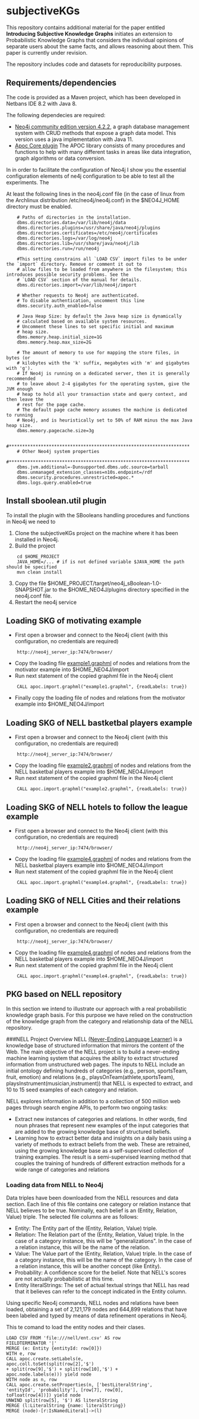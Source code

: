 
# subjectiveKGs
This repository contains additional material for the paper entitled **Introducing Subjective Knowledge Graphs** initiates  an extension to Probabilistic Knowledge Graphs that considers the  individual  opinions  of separate users about the same facts, and allows reasoning about them. This paper is currently under revision.

The repository includes code and datasets for reproducibility purposes.

## Requirements/dependencies

The code is provided as a Maven project, which has been developed in Netbans IDE 8.2 with Java 8.

The following dependecies are required:

* [Neo4j community edition version 4.2.2](https://neo4j.com/download-center/#community), a  graph database  management  system  with CRUD methods that expose a graph data model. This version uses a java implementation with Java 11.
* [Apoc Core plugin](https://neo4j.com/labs/apoc/4.1/installation) The APOC library consists of many  procedures and functions to help with many different tasks in areas like data integration, graph algorithms or data conversion.

In in order to facilitate the configuration of Neo4j I show you the essential configuration elements of ne4j configuration to be able to test all the experiments. The 

At least the following lines in the neo4j.conf file (in the case of linux from the Archlinux distribution /etc/neo4j/neo4j.conf) in the $NEO4J_HOME directory  must be enabled.

```
    # Paths of directories in the installation.
    dbms.directories.data=/var/lib/neo4j/data
    dbms.directories.plugins=/usr/share/java/neo4j/plugins
    dbms.directories.certificates=/etc/neo4j/certificates
    dbms.directories.logs=/var/log/neo4j
    dbms.directories.lib=/usr/share/java/neo4j/lib
    dbms.directories.run=/run/neo4j

    #This setting constrains all `LOAD CSV` import files to be under the `import` directory. Remove or comment it out to
    # allow files to be loaded from anywhere in the filesystem; this introduces possible security problems. See the
    # `LOAD CSV` section of the manual for details.
    dbms.directories.import=/var/lib/neo4j/import

    # Whether requests to Neo4j are authenticated.
    # To disable authentication, uncomment this line
    dbms.security.auth_enabled=false

    # Java Heap Size: by default the Java heap size is dynamically
    # calculated based on available system resources.
    # Uncomment these lines to set specific initial and maximum
    # heap size.
    dbms.memory.heap.initial_size=1G
    dbms.memory.heap.max_size=2G

    # The amount of memory to use for mapping the store files, in bytes (or
    # kilobytes with the 'k' suffix, megabytes with 'm' and gigabytes with 'g').
    # If Neo4j is running on a dedicated server, then it is generally recommended
    # to leave about 2-4 gigabytes for the operating system, give the JVM enough
    # heap to hold all your transaction state and query context, and then leave the
    # rest for the page cache.
    # The default page cache memory assumes the machine is dedicated to running
    # Neo4j, and is heuristically set to 50% of RAM minus the max Java heap size.
    dbms.memory.pagecache.size=3g

    #********************************************************************
    # Other Neo4j system properties
    #********************************************************************
    dbms.jvm.additional=-Dunsupported.dbms.udc.source=tarball
    dbms.unmanaged_extension_classes=n10s.endpoint=/rdf
    dbms.security.procedures.unrestricted=apoc.*
    dbms.logs.query.enabled=true
```
## Install sboolean.util plugin
To install the plugin with the SBooleans handling procedures and functions in Neo4j we need to

1. Clone the subjectiveKGs project on the machine where it has been installed in Neo4j.
2. Build the project 

```
    cd $HOME_PROJECT
    JAVA_HOME=/... # if is not defined variable $JAVA_HOME the path should be specified
    mvn clean install  
```
3. Copy the file $HOME_PROJECT/target/neo4j_sBoolean-1.0-SNAPSHOT.jar to the $HOME_NEO4J/plugins directory specified in the neo4j.conf file.
4. Restart the neo4j service

## Loading SKG of motivating example
* First open a browser and connect to the Neo4j client  (with this configuration, no credentials are required)

```
    http://neo4j_server_ip:7474/browser/
```  

* Copy the loading file [example1.graphml](https://github.com/atenearesearchgroup/subjectiveKGs/examples/example1.graphml) of nodes and relations from the motivator example into $HOME_NEO4J/import
* Run next statement of the copied graphml file in the Neo4j client

```
    CALL apoc.import.graphml("example1.graphml", {readLabels: true})
```

* Finally copy the loading file of nodes and relations from the motivator example into $HOME_NEO4J/import

## Loading SKG of NELL bastketbal players example
* First open a browser and connect to the Neo4j client  (with this configuration, no credentials are required)

``` 
    http://neo4j_server_ip:7474/browser/ 
```

* Copy the loading file [example2.graphml](https://github.com/atenearesearchgroup/subjectiveKGs/examples/example2.graphml) of nodes and relations from the NELL basketbal players example into $HOME_NEO4J/import
* Run next statement of the copied graphml file in the Neo4j client

```
    CALL apoc.import.graphml("example2.graphml", {readLabels: true})
```

## Loading SKG of NELL hotels to follow the league example
* First open a browser and connect to the Neo4j client  (with this configuration, no credentials are required)

``` 
    http://neo4j_server_ip:7474/browser/ 
```

* Copy the loading file [example4.graphml](https://github.com/atenearesearchgroup/subjectiveKGs/examples/example4.graphml) of nodes and relations from the NELL basketbal players example into $HOME_NEO4J/import
* Run next statement of the copied graphml file in the Neo4j client

```
    CALL apoc.import.graphml("example4.graphml", {readLabels: true})
```

## Loading SKG of NELL Cities  and  their  relations example
* First open a browser and connect to the Neo4j client  (with this configuration, no credentials are required)

``` 
    http://neo4j_server_ip:7474/browser/ 
```

* Copy the loading file [example4.graphml](https://github.com/atenearesearchgroup/subjectiveKGs/examples/example4.graphml) of nodes and relations from the NELL basketbal players example into $HOME_NEO4J/import
* Run next statement of the copied graphml file in the Neo4j client

```
    CALL apoc.import.graphml("example4.graphml", {readLabels: true})
```

## PKG based on NELL repository
In this section we intend to illustrate our approach with a real probabilistic knowledge graph basis. For this purpose we have relied on the construction of the knowledge graph from the category and relationship data of the NELL repository.

###NELL Project Overview
NELL [(Never-Ending Language Learner)](http://rtw.ml.cmu.edu/rtw/) is a knowledge base of structured information that mirrors the content of the Web. The main objective of the NELL project is to build a never-ending machine learning system that acquires the ability to extract structured information from unstructured web pages. The inputs to NELL include  an initial ontology defining hundreds of categories (e.g., person, sportsTeam, fruit, emotion) and relations (e.g., playsOnTeam(athlete,sportsTeam), playsInstrument(musician,instrument)) that NELL is expected to extract, and 10 to 15 seed examples of each category and relation.

NELL explores information in addition to a collection of 500 million web pages through search engine APIs, to perform two ongoing tasks:

* Extract new instances of categories and relations. In other words, find noun phrases that represent new examples of the input categories that are added to the growing knowledge base of structured beliefs.
* Learning how to extract better data and insights on a daily basis using a variety of methods to extract beliefs from the web. These are retrained, using the growing knowledge base as a self-supervised collection of training examples. The result is a semi-supervised learning method that couples the training of hundreds of different extraction methods for a wide range of categories and relations


### Loading data from NELL to Neo4j
Data triples have been downloaded from the NELL resources and data section. Each line of this file contains one category or relation instance that NELL believes to be true. Nominally, each belief is an (Entity, Relation, Value) triple. The selected file columns are as follows:

* Entity: The Entity part of the (Entity, Relation, Value) triple.
* Relation: The Relation part of the (Entity, Relation, Value) triple. In the case of a category instance, this will be "generalizations". In the case of a relation instance, this will be the name of the relation.
* Value: The Value part of the (Entity, Relation, Value) triple. In the case of a category instance, this will be the name of the category. In the case of a relation instance, this will be another concept (like Entity).
* Probability: A confidence score for the belief. Note that NELL's scores are not actually probabilistic at this time.
* Entity literalStrings: The set of actual textual strings that NELL has read that it believes can refer to the concept indicated in the Entity column.


Using specific Neo4j commands, NELL nodes and relations have been loaded, obtaining a set of 2,121,179 nodes and 644,899 relations that have been labeled and typed by means of data refinement operations in Neo4j.

This te comand to load the entity nodes and their clases.

```
LOAD CSV FROM 'file:///nell/ent.csv' AS row
FIELDTERMINATOR '|'
MERGE (e: Entity {entityId: row[0]})
WITH e, row
CALL apoc.create.setLabels(e,
apoc.coll.toSet(split(row[2],'$') 
+ split(row[9],'$') + split(row[10],'$') + 
apoc.node.labels(e))) yield node
WITH node as n, row
CALL apoc.create.setProperties(n, ['bestLiteralString',
'entityId', 'probability'], [row[7], row[0],
toFloat(row[4])]) yield node
UNWIND split(row[5], '$') AS literalString
MERGE (l:LiteralString {name: literalString})
MERGE (node)-[r:IsNamedLiteral]->(l)
```